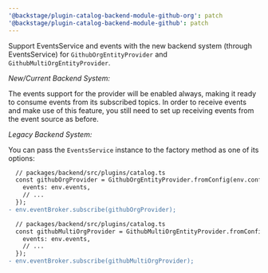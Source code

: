 ```yaml
---
'@backstage/plugin-catalog-backend-module-github-org': patch
'@backstage/plugin-catalog-backend-module-github': patch
---
```


Support EventsService and events with the new backend system (through EventsService) for `GithubOrgEntityProvider` and `GithubMultiOrgEntityProvider`.

_New/Current Backend System:_

The events support for the provider will be enabled always, making it ready to consume events from its subscribed topics.
In order to receive events and make use of this feature, you still need to set up receiving events from the event source as before.

_Legacy Backend System:_

You can pass the `EventsService` instance to the factory method as one of its options:

```diff
  // packages/backend/src/plugins/catalog.ts
  const githubOrgProvider = GithubOrgEntityProvider.fromConfig(env.config, {
    events: env.events,
    // ...
  });
- env.eventBroker.subscribe(githubOrgProvider);
```

```diff
  // packages/backend/src/plugins/catalog.ts
  const githubMultiOrgProvider = GithubMultiOrgEntityProvider.fromConfig(env.config, {
    events: env.events,
    // ...
  });
- env.eventBroker.subscribe(githubMultiOrgProvider);
```
